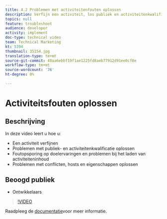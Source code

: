 ```yaml
---
title: 4.2 Problemen met activiteitenfouten oplossen
description: Verfijn een activiteit, los publiek en activiteitenkwalificatiekwesties problemen op, zuivert de ervaringen van het Doel en activiteiteninhoud ladende kwesties, los conflicten, gastheren, en eigenschappen problemen op
topics: null
feature: troubleshoot
audience: developer
activity: implement
doc-type: technical video
team: Technical Marketing
kt: 5394
thumbnail: 35154.jpg
translation-type: tm+mt
source-git-commit: 48aa6ebbf19f1ae1225fd8aeb77912d91ee0cf8e
workflow-type: tm+mt
source-wordcount: '76'
ht-degree: 0%

---
```



# Activiteitsfouten oplossen

## Beschrijving

In deze video leert u hoe u:

* Een activiteit verfijnen
* Problemen met publiek- en activiteitenkwalificatie oplossen
* Foutopsporing op doelervaringen en problemen bij het laden van activiteiteninhoud
* Problemen met conflicten, hosts en eigenschappen oplossen

## Beoogd publiek

* Ontwikkelaars

>[!VIDEO](https://video.tv.adobe.com/v/35154/?quality=12)

Raadpleeg de [documentatie](https://docs.adobe.com/content/help/en/target/using/troubleshoot/troubleshooting-target.html)voor meer informatie.

